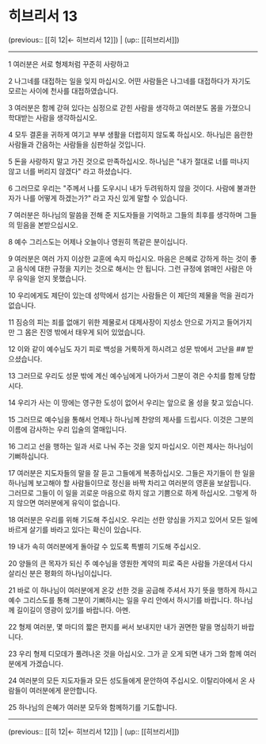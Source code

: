 # 히브리서 13

(previous:: [[히 12|← 히브리서 12]]) | (up:: [[히브리서]])

***




1 
여러분은 서로 형제처럼 꾸준히 사랑하고 



2 
나그네를 대접하는 일을 잊지 마십시오. 어떤 사람들은 나그네를 대접하다가 자기도 모르는 사이에 천사를 대접하였습니다. 



3 
여러분은 함께 갇혀 있다는 심정으로 갇힌 사람을 생각하고 여러분도 몸을 가졌으니 학대받는 사람을 생각하십시오. 



4 
모두 결혼을 귀하게 여기고 부부 생활을 더럽히지 않도록 하십시오. 하나님은 음란한 사람들과 간음하는 사람들을 심판하실 것입니다. 



5 
돈을 사랑하지 말고 가진 것으로 만족하십시오. 하나님은 "내가 절대로 너를 떠나지 않고 너를 버리지 않겠다" 라고 하셨습니다. 



6 
그러므로 우리는 "주께서 나를 도우시니 내가 두려워하지 않을 것이다. 사람에 불과한 자가 나를 어떻게 하겠는가?" 라고 자신 있게 말할 수 있습니다. 



7 
여러분은 하나님의 말씀을 전해 준 지도자들을 기억하고 그들의 최후를 생각하며 그들의 믿음을 본받으십시오. 



8 
예수 그리스도는 어제나 오늘이나 영원히 똑같은 분이십니다. 



9 
여러분은 여러 가지 이상한 교훈에 속지 마십시오. 마음은 은혜로 강하게 하는 것이 좋고 음식에 대한 규정을 지키는 것으로 해서는 안 됩니다. 그런 규정에 얽매인 사람은 아무 유익을 얻지 못했습니다. 



10 
우리에게도 제단이 있는데 성막에서 섬기는 사람들은 이 제단의 제물을 먹을 권리가 없습니다. 



11 
짐승의 피는 죄를 없애기 위한 제물로서 대제사장이 지성소 안으로 가지고 들어가지만 그 몸은 진영 밖에서 태우게 되어 있었습니다. 



12 
이와 같이 예수님도 자기 피로 백성을 거룩하게 하시려고 성문 밖에서 고난을 ## 받으셨습니다. 



13 
그러므로 우리도 성문 밖에 계신 예수님에게 나아가서 그분이 겪은 수치를 함께 당합시다. 



14 
우리가 사는 이 땅에는 영구한 도성이 없어서 우리는 앞으로 올 성을 찾고 있습니다. 



15 
그러므로 예수님을 통해서 언제나 하나님께 찬양의 제사를 드립시다. 이것은 그분의 이름에 감사하는 우리 입술의 열매입니다. 



16 
그리고 선을 행하는 일과 서로 나눠 주는 것을 잊지 마십시오. 이런 제사는 하나님이 기뻐하십니다. 



17 
여러분은 지도자들의 말을 잘 듣고 그들에게 복종하십시오. 그들은 자기들이 한 일을 하나님께 보고해야 할 사람들이므로 정신을 바짝 차리고 여러분의 영혼을 보살핍니다. 그러므로 그들이 이 일을 괴로운 마음으로 하지 않고 기쁨으로 하게 하십시오. 그렇게 하지 않으면 여러분에게 유익이 없습니다. 



18 
여러분은 우리를 위해 기도해 주십시오. 우리는 선한 양심을 가지고 있어서 모든 일에 바르게 살기를 바라고 있다는 확신이 있습니다. 



19 
내가 속히 여러분에게 돌아갈 수 있도록 특별히 기도해 주십시오. 



20 
양들의 큰 목자가 되신 주 예수님을 영원한 계약의 피로 죽은 사람들 가운데서 다시 살리신 분은 평화의 하나님이십니다. 



21 
바로 이 하나님이 여러분에게 온갖 선한 것을 공급해 주셔서 자기 뜻을 행하게 하시고 예수 그리스도를 통해 그분이 기뻐하시는 일을 우리 안에서 하시기를 바랍니다. 하나님께 길이길이 영광이 있기를 바랍니다. 아멘. 



22 
형제 여러분, 몇 마디의 짧은 편지를 써서 보내지만 내가 권면한 말을 명심하기 바랍니다. 



23 
우리 형제 디모데가 풀려나온 것을 아십시오. 그가 곧 오게 되면 내가 그와 함께 여러분에게 가겠습니다. 



24 
여러분의 모든 지도자들과 모든 성도들에게 문안하여 주십시오. 이탈리아에서 온 사람들이 여러분에게 문안합니다. 



25 
하나님의 은혜가 여러분 모두와 함께하기를 기도합니다.

***

(previous:: [[히 12|← 히브리서 12]]) | (up:: [[히브리서]])
